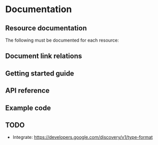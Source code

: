 Documentation
=============

Resource documentation
------------------



The following must be documented for each resource:



Document link relations
-----------------------

Getting started guide
---------------------

API reference
-------------

Example code
------------


TODO
----

* Integrate: https://developers.google.com/discovery/v1/type-format
